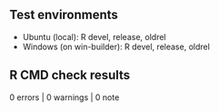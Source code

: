 ## Test environments
* Ubuntu (local): R devel, release, oldrel
* Windows (on win-builder): R devel, release, oldrel

## R CMD check results

0 errors | 0 warnings | 0 note
